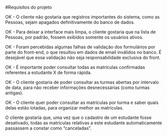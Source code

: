 #Requisitos do projeto

OK - O cliente não gostaria que registros importantes do sistema, como as Pessoas, sejam apagados definitivamente do banco de dados.

OK - Para deixar a interface mais limpa, o cliente gostaria que na lista de Pessoas, por padrão, fossem exibidos somente os usuários ativos.

OK - Foram percebidas algumas falhas de validação dos formulários por parte do front-end, o que resultou em dados de email inválidos no banco. É desejável que essa validação não seja responsabilidade exclusiva do front.

OK - É importante poder consultar todas as matrículas confirmadas referentes a estudante X de forma rápida.

OK - O cliente gostaria de poder consultar as turmas abertas por intervalo de data, para não receber informações desnecessárias (como turmas antigas).

OK - O cliente quer poder consultar as matrículas por turma e saber quais delas estão lotadas, para organizar melhor as matrículas.

O cliente gostaria que, uma vez que o cadastro de um estudante fosse desativado, todas as matrículas relativas a este estudante automaticamente passassem a constar como “canceladas”.